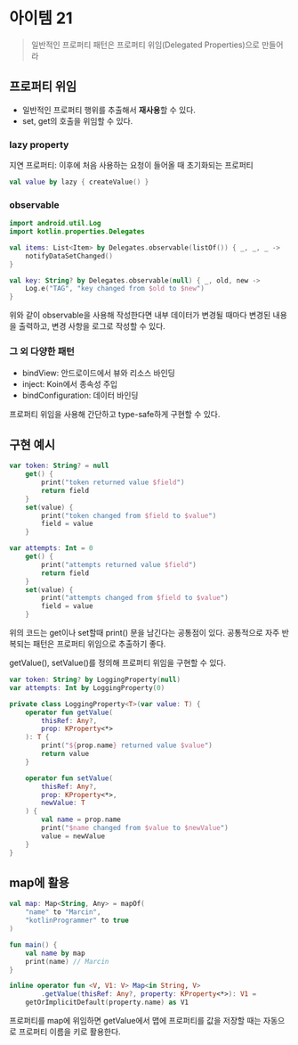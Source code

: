 # 아이템 21
> 일반적인 프로퍼티 패턴은 프로퍼티 위임(Delegated Properties)으로 만들어라

## 프로퍼티 위임
* 일반적인 프로퍼티 행위를 추출해서 **재사용**할 수 있다.
* set, get의 호출을 위임할 수 있다.

### lazy property
지연 프로퍼티: 이후에 처음 사용하는 요청이 들어올 때 초기화되는 프로퍼티
```kotlin
val value by lazy { createValue() }
```

### observable
```kotlin
import android.util.Log
import kotlin.properties.Delegates

val items: List<Item> by Delegates.observable(listOf()) { _, _, _ ->
    notifyDataSetChanged()
}

val key: String? by Delegates.observable(null) { _, old, new ->
    Log.e("TAG", "key changed from $old to $new")
}
```
위와 같이 observable을 사용해 작성한다면 내부 데이터가 변경될 때마다 변경된 내용을 출력하고, 변경 사항을 로그로 작성할 수 있다.

### 그 외 다양한 패턴
* bindView: 안드로이드에서 뷰와 리소스 바인딩
* inject: Koin에서 종속성 주입
* bindConfiguration: 데이터 바인딩

프로퍼티 위임을 사용해 간단하고 type-safe하게 구현할 수 있다.

## 구현 예시
```kotlin
var token: String? = null
    get() {
        print("token returned value $field")
        return field
    }
    set(value) {
        print("token changed from $field to $value")
        field = value
    }

var attempts: Int = 0
    get() {
        print("attempts returned value $field")
        return field
    }
    set(value) {
        print("attempts changed from $field to $value")
        field = value
    }
```
위의 코드는 get이나 set할때 print() 문을 남긴다는 공통점이 있다. 공통적으로 자주 반복되는 패턴은 프로퍼티 위임으로 추출하기 좋다.

getValue(), setValue()를 정의해 프로퍼티 위임을 구현할 수 있다.

```kotlin
var token: String? by LoggingProperty(null)
var attempts: Int by LoggingProperty(0)

private class LoggingProperty<T>(var value: T) {
    operator fun getValue(
        thisRef: Any?,
        prop: KProperty<*>
    ): T {
        print("${prop.name} returned value $value")
        return value
    }

    operator fun setValue(
        thisRef: Any?,
        prop: KProperty<*>,
        newValue: T
    ) {
        val name = prop.name
        print("$name changed from $value to $newValue")
        value = newValue
    }
}
```

## map에 활용
```kotlin
val map: Map<String, Any> = mapOf(
    "name" to "Marcin",
    "kotlinProgrammer" to true
)

fun main() {
    val name by map
    print(name) // Marcin
}
```

```kotlin
inline operator fun <V, V1: V> Map<in String, V>
        .getValue(thisRef: Any?, property: KProperty<*>): V1 =
    getOrImplicitDefault(property.name) as V1
```

프로퍼티를 map에 위임하면 getValue에서 맵에 프로퍼티를 값을 저장할 때는 자동으로 프로퍼티 이름을 키로 활용한다.